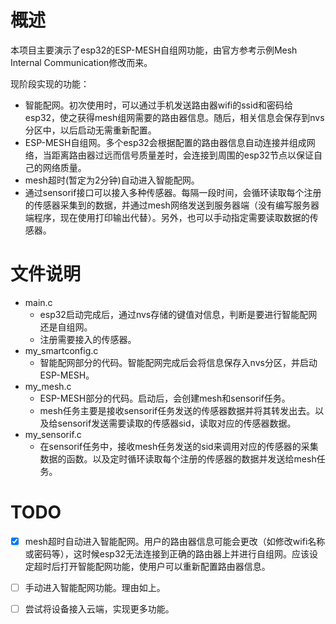 # 概述

本项目主要演示了esp32的ESP-MESH自组网功能，由官方参考示例Mesh Internal Communication修改而来。

现阶段实现的功能：

- 智能配网。初次使用时，可以通过手机发送路由器wifi的ssid和密码给esp32，使之获得mesh组网需要的路由器信息。随后，相关信息会保存到nvs分区中，以后启动无需重新配置。
- ESP-MESH自组网。多个esp32会根据配置的路由器信息自动连接并组成网络，当距离路由器过远而信号质量差时，会连接到周围的esp32节点以保证自己的网络质量。
- mesh超时(暂定为2分钟)自动进入智能配网。
- 通过sensorif接口可以接入多种传感器。每隔一段时间，会循环读取每个注册的传感器采集到的数据，并通过mesh网络发送到服务器端（没有编写服务器端程序，现在使用打印输出代替）。另外，也可以手动指定需要读取数据的传感器。


# 文件说明

- main.c
  - esp32启动完成后，通过nvs存储的键值对信息，判断是要进行智能配网还是自组网。
  - 注册需要接入的传感器。
- my_smartconfig.c
  - 智能配网部分的代码。智能配网完成后会将信息保存入nvs分区，并启动ESP-MESH。
- my_mesh.c
  - ESP-MESH部分的代码。启动后，会创建mesh和sensorif任务。
  - mesh任务主要是接收sensorif任务发送的传感器数据并将其转发出去。以及给sensorif发送需要读取的传感器sid，读取对应的传感器数据。
- my_sensorif.c
  - 在sensorif任务中，接收mesh任务发送的sid来调用对应的传感器的采集数据的函数。以及定时循环读取每个注册的传感器的数据并发送给mesh任务。

# TODO

- [x] mesh超时自动进入智能配网。用户的路由器信息可能会更改（如修改wifi名称或密码等），这时候esp32无法连接到正确的路由器上并进行自组网。应该设定超时后打开智能配网功能，使用户可以重新配置路由器信息。
- [ ] 手动进入智能配网功能。理由如上。
- [ ] 尝试将设备接入云端，实现更多功能。

